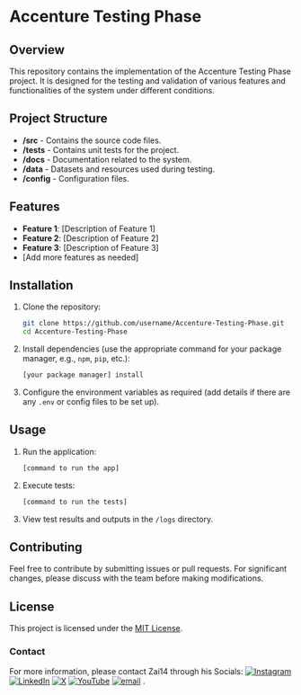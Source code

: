 # Accenture Testing Phase

## Overview

This repository contains the implementation of the Accenture Testing Phase project. It is designed for the testing and validation of various features and functionalities of the system under different conditions.

## Project Structure

- **/src** - Contains the source code files.
- **/tests** - Contains unit tests for the project.
- **/docs** - Documentation related to the system.
- **/data** - Datasets and resources used during testing.
- **/config** - Configuration files.

## Features

- **Feature 1**: [Description of Feature 1]
- **Feature 2**: [Description of Feature 2]
- **Feature 3**: [Description of Feature 3]
- [Add more features as needed]

## Installation

1. Clone the repository:
    ```bash
    git clone https://github.com/username/Accenture-Testing-Phase.git
    cd Accenture-Testing-Phase
    ```

2. Install dependencies (use the appropriate command for your package manager, e.g., `npm`, `pip`, etc.):
    ```bash
    [your package manager] install
    ```

3. Configure the environment variables as required (add details if there are any `.env` or config files to be set up).

## Usage

1. Run the application:
    ```bash
    [command to run the app]
    ```

2. Execute tests:
    ```bash
    [command to run the tests]
    ```

3. View test results and outputs in the `/logs` directory.

## Contributing

Feel free to contribute by submitting issues or pull requests. For significant changes, please discuss with the team before making modifications.

## License

This project is licensed under the [MIT License](LICENSE).
### Contact
For more information, please contact Zai14 through his Socials:
 [![Instagram](https://img.shields.io/badge/Instagram-%23E4405F.svg?logo=Instagram&logoColor=white)](https://instagram.com/Za.i.14) [![LinkedIn](https://img.shields.io/badge/LinkedIn-%230077B5.svg?logo=linkedin&logoColor=white)](https://linkedin.com/in/zai14) [![X](https://img.shields.io/badge/X-black.svg?logo=X&logoColor=white)](https://x.com/Za_i14) [![YouTube](https://img.shields.io/badge/YouTube-%23FF0000.svg?logo=YouTube&logoColor=white)](https://youtube.com/@Za.i.14) [![email](https://img.shields.io/badge/Email-D14836?logo=gmail&logoColor=white)](mailto:ZaidShabir67@gmail.com) 
.

 
